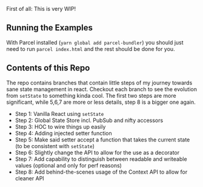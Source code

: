 First of all: This is very WIP!

## Running the Examples

With Parcel installed (`yarn global add parcel-bundler`) you should just need to run `parcel index.html` and the rest should be done for you.

## Contents of this Repo

The repo contains branches that contain little steps of my journey towards sane state management in react. Checkout each branch to see the evolution from `setState` to something kinda cool. The first two steps are more significant, while 5,6,7 are more or less details, step 8 is a bigger one again.

- Step 1: Vanilla React using `setState`
- Step 2: Global State Store incl. PubSub and nifty accessors
- Step 3: HOC to wire things up easily
- Step 4: Adding injected setter function
- Step 5: Make said setter accept a function that takes the current state (to be consistent with `setState`)
- Step 6: Slightly change the API to allow for the use as a decorator
- Step 7: Add capability to distinguish between readable and writeable values (optional and only for perf reasons)
- Step 8: Add behind-the-scenes usage of the Context API to allow for cleaner API
